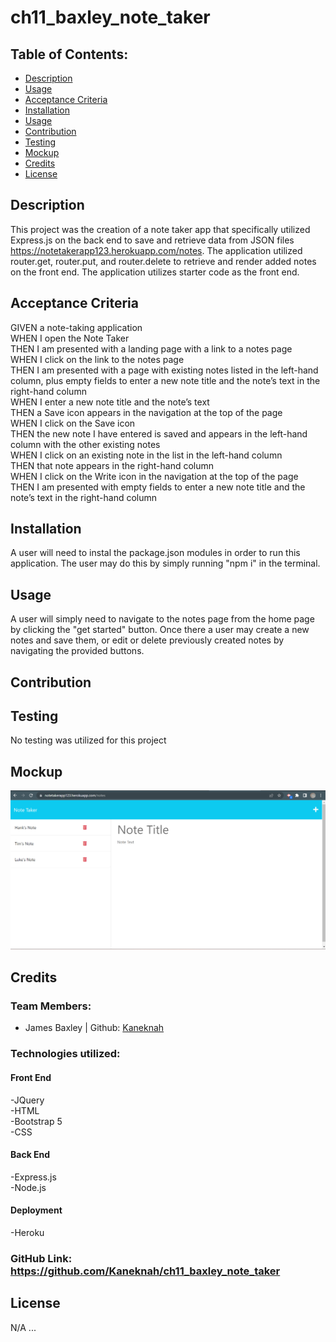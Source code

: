 # ch11_baxley_note_taker

## Table of Contents:

- [Description](#description)
- [Usage](#usage)
- [Acceptance Criteria](#acceptance-criteria)
- [Installation](#installation)
- [Usage](#usage)
- [Contribution](#contribution)
- [Testing](#testing)
- [Mockup](#mockup)
- [Credits](#credits)
- [License](#license)

## Description

This project was the creation of a note taker app that specifically utilized Express.js on the back end to save and retrieve data from JSON files https://notetakerapp123.herokuapp.com/notes. The application utilized router.get, router.put, and router.delete to retrieve and render added notes on the front end. The application utilizes starter code as the front end.

## Acceptance Criteria

GIVEN a note-taking application <br>
WHEN I open the Note Taker<br>
THEN I am presented with a landing page with a link to a notes page<br>
WHEN I click on the link to the notes page<br>
THEN I am presented with a page with existing notes listed in the left-hand column, plus empty fields to enter a new note title and the note’s text in the right-hand column<br>
WHEN I enter a new note title and the note’s text<br>
THEN a Save icon appears in the navigation at the top of the page<br>
WHEN I click on the Save icon<br>
THEN the new note I have entered is saved and appears in the left-hand column with the other existing notes<br>
WHEN I click on an existing note in the list in the left-hand column<br>
THEN that note appears in the right-hand column<br>
WHEN I click on the Write icon in the navigation at the top of the page<br>
THEN I am presented with empty fields to enter a new note title and the note’s text in the right-hand column<br>

## Installation

A user will need to instal the package.json modules in order to run this application. The user may do this by simply running "npm i" in the terminal.

## Usage

A user will simply need to navigate to the notes page from the home page by clicking the "get started" button. Once there a user may create a new notes and save them, or edit or delete previously created notes by navigating the provided buttons.

## Contribution

## Testing

No testing was utilized for this project

## Mockup

![Alt text](./public/assets/images/Notes%20page.png)

## Credits

### Team Members:

- James Baxley | Github: [Kaneknah](https://github.com/Kaneknah)

### Technologies utilized:

#### Front End

-JQuery<br>
-HTML<br>
-Bootstrap 5 <br>
-CSS<br>

#### Back End

-Express.js<br>
-Node.js<br>

#### Deployment

-Heroku<br>

### GitHub Link: <https://github.com/Kaneknah/ch11_baxley_note_taker>

## License

N/A
...
